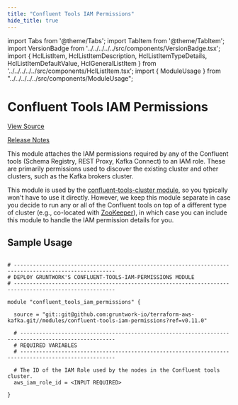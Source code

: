 ```yaml
---
title: "Confluent Tools IAM Permissions"
hide_title: true
---
```


import Tabs from '@theme/Tabs';
import TabItem from '@theme/TabItem';
import VersionBadge from '../../../../../src/components/VersionBadge.tsx';
import { HclListItem, HclListItemDescription, HclListItemTypeDetails, HclListItemDefaultValue, HclGeneralListItem } from '../../../../../src/components/HclListItem.tsx';
import { ModuleUsage } from "../../../../../src/components/ModuleUsage";

<VersionBadge repoTitle="Kafka" version="0.11.0" />

# Confluent Tools IAM Permissions

<a href="https://github.com/gruntwork-io/terraform-aws-kafka/tree/master/modules/confluent-tools-iam-permissions" className="link-button" title="View the source code for this module in GitHub.">View Source</a>

<a href="https://github.com/gruntwork-io/terraform-aws-kafka/releases?q=" className="link-button" title="Release notes for only the service catalog versions which impacted this service.">Release Notes</a>

This module attaches the IAM permissions required by any of the Confluent tools (Schema Registry, REST Proxy, Kafka
Connect) to an IAM role. These are primarily permissions used to discover the existing cluster and other clusters, such
as the Kafka brokers cluster.

This module is used by the [confluent-tools-cluster module](https://github.com/gruntwork-io/terraform-aws-kafka/tree/master/modules/confluent-tools-cluster), so you typically won't
have to use it directly. However, we keep this module separate in case you decide to run any or all of the Confluent tools
on top of a different type of cluster (e.g., co-located with [ZooKeeper](https://github.com/gruntwork-io/terraform-aws-zookeeper)),
in which case you can include this module to handle the IAM permission details for you.

## Sample Usage

<ModuleUsage>

```hcl title="main.tf"

# ------------------------------------------------------------------------------------------------------
# DEPLOY GRUNTWORK'S CONFLUENT-TOOLS-IAM-PERMISSIONS MODULE
# ------------------------------------------------------------------------------------------------------

module "confluent_tools_iam_permissions" {

  source = "git::git@github.com:gruntwork-io/terraform-aws-kafka.git//modules/confluent-tools-iam-permissions?ref=v0.11.0"

  # ----------------------------------------------------------------------------------------------------
  # REQUIRED VARIABLES
  # ----------------------------------------------------------------------------------------------------

  # The ID of the IAM Role used by the nodes in the Confluent tools cluster.
  aws_iam_role_id = <INPUT REQUIRED>

}

```

</ModuleUsage>


<!-- ##DOCS-SOURCER-START
{
  "originalSources": [
    "https://github.com/gruntwork-io/terraform-aws-kafka/tree/master/modules/confluent-tools-iam-permissions/readme.md",
    "https://github.com/gruntwork-io/terraform-aws-kafka/tree/master/modules/confluent-tools-iam-permissions/variables.tf",
    "https://github.com/gruntwork-io/terraform-aws-kafka/tree/master/modules/confluent-tools-iam-permissions/outputs.tf"
  ],
  "sourcePlugin": "module-catalog-api",
  "hash": "3342c944b3ed1e6caf702d5754b8249c"
}
##DOCS-SOURCER-END -->
